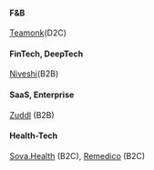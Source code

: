 
####  F&B

[Teamonk](https://teamonk.com/)(D2C)




#### FinTech, DeepTech

[Niveshi](http://niveshi.com/)(B2B)





#### SaaS, Enterprise

[Zuddl](https://www.zuddl.com/) (B2B)




#### Health-Tech

[Sova.Health](https://www.sova.health/) (B2C), 
[Remedico](https://remedicohealth.com/) (B2C)

